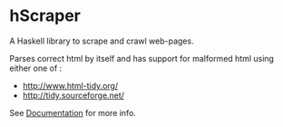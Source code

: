 # hScraper
A Haskell library to scrape and crawl web-pages.

Parses correct html by itself and has support for malformed html using either one of : 

- http://www.html-tidy.org/
- http://tidy.sourceforge.net/

See [Documentation](docs/) for more info.
